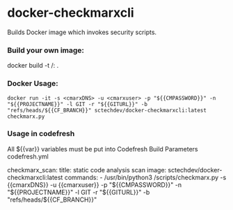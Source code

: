 # docker-checkmarxcli

Builds Docker image which invokes security scripts.

### Build your own image:

 docker build -t <org>/<repo>:<tag> .


### Docker Usage:

 `docker run -it -s <cmarxDNS> -u <cmarxuser> -p "${{CMPASSWORD}}" -n "${{PROJECTNAME}}" -l GIT -r "${{GITURL}}" -b "refs/heads/${{CF_BRANCH}}" sctechdev/docker-checkmarxcli:latest checkmarx.py`


### Usage in codefresh
 All ${{var}} variables must be put into Codefresh Build Parameters codefresh.yml

 checkmarx_scan:
   title: static code analysis scan
   image: sctechdev/docker-checkmarxcli:latest
   commands:
     - /usr/bin/python3 /scripts/checkmarx.py -s {{cmarxDNS}} -u {{cmarxuser}} -p "${{CMPASSWORD}}" -n "${{PROJECTNAME}}" -l GIT -r "${{GITURL}}" -b "refs/heads/${{CF_BRANCH}}"
